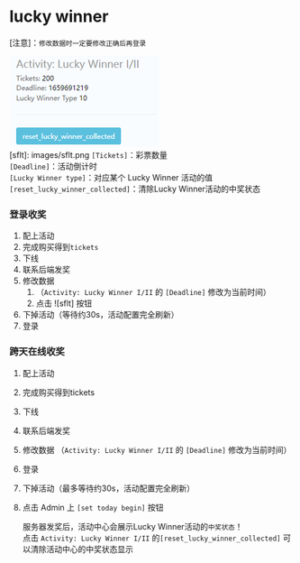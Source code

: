 # lucky winner
   [注意]：`修改数据时一定要修改正确后再登录`

![Activity: Lucky Winner I/II](images/C_lucky_winner.png)  
[sflt]: images/sflt.png
`[Tickets]`：彩票数量  
`[Deadline]`：活动倒计时  
`[Lucky Winner type]`：对应某个 Lucky Winner 活动的值  
`[reset_lucky_winner_collected]`：清除Lucky Winner活动的中奖状态
### 登录收奖
 1. 配上活动
 2. 完成购买得到`tickets`
 3. 下线
 4. 联系后端发奖
 5. 修改数据
    1. （`Activity: Lucky Winner I/II` 的 `[Deadline]` 修改为当前时间）
    2. 点击 ![sflt] 按钮
 6. 下掉活动（等待约30s，活动配置完全刷新）
 7. 登录
### 跨天在线收奖
1. 配上活动
2. 完成购买得到tickets
3. 下线
4. 联系后端发奖
5. 修改数据 （`Activity: Lucky Winner I/II` 的 `[Deadline]` 修改为当前时间）
6. 登录
7. 下掉活动（最多等待约30s，活动配置完全刷新）
8. 点击 Admin 上 `[set today begin]` 按钮  


   服务器发奖后，活动中心会展示Lucky Winner活动的`中奖状态`！  
   点击 `Activity: Lucky Winner I/II` 的`[reset_lucky_winner_collected]` 可以清除活动中心的中奖状态显示


